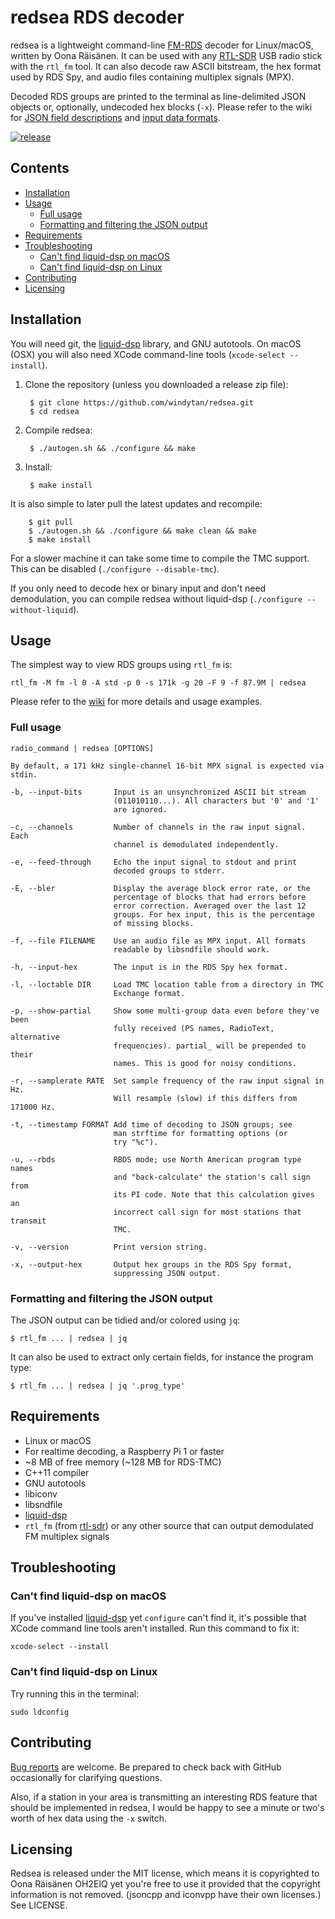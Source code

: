 # redsea RDS decoder

redsea is a lightweight command-line [FM-RDS][Wikipedia: RDS] decoder for
Linux/macOS, written by Oona Räisänen. It can be used with any
[RTL-SDR][About RTL-SDR] USB radio stick with the `rtl_fm` tool. It can also
decode raw ASCII bitstream, the hex format used by RDS Spy, and audio files
containing multiplex signals (MPX).

Decoded RDS groups are printed to the terminal as line-delimited JSON objects
or, optionally, undecoded hex blocks (`-x`). Please refer to the wiki for
[JSON field descriptions][Wiki: JSON] and [input data formats][Wiki: Input].

[![release](http://github-release-version.herokuapp.com/github/windytan/redsea/release.svg?style=flat)](https://github.com/windytan/redsea/releases/latest)

[Wikipedia: RDS]: http://en.wikipedia.org/wiki/Radio_Data_System
[About RTL-SDR]: http://www.rtl-sdr.com/about-rtl-sdr
[Wiki: JSON]: https://github.com/windytan/redsea/wiki/JSON-field-descriptions
[Wiki: Input]: https://github.com/windytan/redsea/wiki/Input-formats

## Contents

  * [Installation](#installation)
  * [Usage](#usage)
    * [Full usage](#full-usage)
    * [Formatting and filtering the JSON output](#formatting-and-filtering-the-json-output)
  * [Requirements](#requirements)
  * [Troubleshooting](#troubleshooting)
    * [Can't find liquid-dsp on macOS](#cant-find-liquid-dsp-on-macos)
    * [Can't find liquid-dsp on Linux](#cant-find-liquid-dsp-on-linux)
  * [Contributing](#contributing)
  * [Licensing](#licensing)

## Installation

You will need git, the [liquid-dsp][liquid-dsp] library, and GNU autotools.
On macOS (OSX) you will also need XCode command-line tools
(`xcode-select --install`).

1. Clone the repository (unless you downloaded a release zip file):

        $ git clone https://github.com/windytan/redsea.git
        $ cd redsea

2. Compile redsea:

        $ ./autogen.sh && ./configure && make

3. Install:

        $ make install

It is also simple to later pull the latest updates and recompile:

        $ git pull
        $ ./autogen.sh && ./configure && make clean && make
        $ make install

For a slower machine it can take some time to compile the TMC support. This can
be disabled (`./configure --disable-tmc`).

If you only need to decode hex or binary input and don't need demodulation,
you can compile redsea without liquid-dsp (`./configure --without-liquid`).

[liquid-dsp]: https://github.com/jgaeddert/liquid-dsp

## Usage

The simplest way to view RDS groups using `rtl_fm` is:

    rtl_fm -M fm -l 0 -A std -p 0 -s 171k -g 20 -F 9 -f 87.9M | redsea

Please refer to the [wiki][Wiki: Use cases] for more details and usage examples.

[Wiki: Use cases]: https://github.com/windytan/redsea/wiki/Use-cases


### Full usage

```
radio_command | redsea [OPTIONS]

By default, a 171 kHz single-channel 16-bit MPX signal is expected via
stdin.

-b, --input-bits       Input is an unsynchronized ASCII bit stream
                       (011010110...). All characters but '0' and '1'
                       are ignored.

-c, --channels         Number of channels in the raw input signal. Each
                       channel is demodulated independently.

-e, --feed-through     Echo the input signal to stdout and print
                       decoded groups to stderr.

-E, --bler             Display the average block error rate, or the
                       percentage of blocks that had errors before
                       error correction. Averaged over the last 12
                       groups. For hex input, this is the percentage
                       of missing blocks.

-f, --file FILENAME    Use an audio file as MPX input. All formats
                       readable by libsndfile should work.

-h, --input-hex        The input is in the RDS Spy hex format.

-l, --loctable DIR     Load TMC location table from a directory in TMC
                       Exchange format.

-p, --show-partial     Show some multi-group data even before they've been
                       fully received (PS names, RadioText, alternative
                       frequencies). partial_ will be prepended to their
                       names. This is good for noisy conditions.

-r, --samplerate RATE  Set sample frequency of the raw input signal in Hz.
                       Will resample (slow) if this differs from 171000 Hz.

-t, --timestamp FORMAT Add time of decoding to JSON groups; see
                       man strftime for formatting options (or
                       try "%c").

-u, --rbds             RBDS mode; use North American program type names
                       and "back-calculate" the station's call sign from
                       its PI code. Note that this calculation gives an
                       incorrect call sign for most stations that transmit
                       TMC.

-v, --version          Print version string.

-x, --output-hex       Output hex groups in the RDS Spy format,
                       suppressing JSON output.
```

### Formatting and filtering the JSON output

The JSON output can be tidied and/or colored using `jq`:

    $ rtl_fm ... | redsea | jq

It can also be used to extract only certain fields, for instance the program
type:

    $ rtl_fm ... | redsea | jq '.prog_type'


## Requirements

* Linux or macOS
* For realtime decoding, a Raspberry Pi 1 or faster
* ~8 MB of free memory (~128 MB for RDS-TMC)
* C++11 compiler
* GNU autotools
* libiconv
* libsndfile
* [liquid-dsp][liquid-dsp]
* `rtl_fm` (from [rtl-sdr](http://sdr.osmocom.org/trac/wiki/rtl-sdr)) or any
   other source that can output demodulated FM multiplex signals

## Troubleshooting

### Can't find liquid-dsp on macOS

If you've installed [liquid-dsp][liquid-dsp] yet `configure` can't find it, it's
possible that XCode command line tools aren't installed. Run this command to fix
it:

    xcode-select --install

### Can't find liquid-dsp on Linux

Try running this in the terminal:

    sudo ldconfig

## Contributing

[Bug reports](https://github.com/windytan/redsea/issues) are welcome. Be
prepared to check back with GitHub occasionally for clarifying questions.

Also, if a station in your area is transmitting an interesting RDS feature
that should be implemented in redsea, I would be happy to see a minute or
two's worth of hex data using the `-x` switch.

## Licensing

Redsea is released under the MIT license, which means it is copyrighted to Oona
Räisänen OH2EIQ yet you're free to use it provided that the copyright
information is not removed. (jsoncpp and iconvpp have their own licenses.)
See LICENSE.
